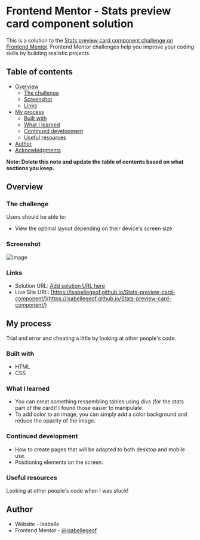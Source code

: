 # Frontend Mentor - Stats preview card component solution

This is a solution to the [Stats preview card component challenge on Frontend Mentor](https://www.frontendmentor.io/challenges/stats-preview-card-component-8JqbgoU62). Frontend Mentor challenges help you improve your coding skills by building realistic projects. 

## Table of contents

- [Overview](#overview)
  - [The challenge](#the-challenge)
  - [Screenshot](#screenshot)
  - [Links](#links)
- [My process](#my-process)
  - [Built with](#built-with)
  - [What I learned](#what-i-learned)
  - [Continued development](#continued-development)
  - [Useful resources](#useful-resources)
- [Author](#author)
- [Acknowledgments](#acknowledgments)

**Note: Delete this note and update the table of contents based on what sections you keep.**

## Overview

### The challenge

Users should be able to:

- View the optimal layout depending on their device's screen size

### Screenshot

![image](https://user-images.githubusercontent.com/97408182/150236433-ce044c1c-893e-4cea-aae8-fa50bcc4a208.png)


### Links

- Solution URL: [Add solution URL here](https://your-solution-url.com)
- Live Site URL: [https://isabellegeof.github.io/Stats-preview-card-component/](https://isabellegeof.github.io/Stats-preview-card-component/)

## My process

Trial and error and cheating a little by looking at other people's code.

### Built with

- HTML
- CSS

### What I learned

- You can creat something ressembling tables using divs (for the stats part of the card)! I found those easier to manipulate.
- To add color to an image, you can simply add a color background and reduce the opacity of the image.


### Continued development

- How to create pages that will be adapted to both desktop and mobile use.
- Positioning elements on the screen.


### Useful resources

Looking at other people's code when I was stuck!


## Author

- Website - Isabelle
- Frontend Mentor - [@isabellegeof](https://www.frontendmentor.io/profile/isabellegeof)
